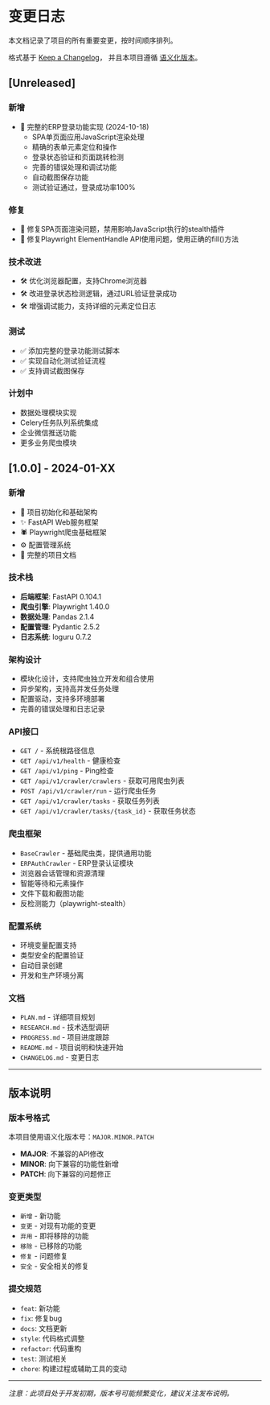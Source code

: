 # 变更日志

本文档记录了项目的所有重要变更，按时间顺序排列。

格式基于 [Keep a Changelog](https://keepachangelog.com/zh-CN/1.0.0/)，
并且本项目遵循 [语义化版本](https://semver.org/lang/zh-CN/)。

## [Unreleased]

### 新增
- 🔐 完整的ERP登录功能实现 (2024-10-18)
  - SPA单页面应用JavaScript渲染处理
  - 精确的表单元素定位和操作
  - 登录状态验证和页面跳转检测
  - 完善的错误处理和调试功能
  - 自动截图保存功能
  - 测试验证通过，登录成功率100%

### 修复
- 🐛 修复SPA页面渲染问题，禁用影响JavaScript执行的stealth插件
- 🐛 修复Playwright ElementHandle API使用问题，使用正确的fill()方法

### 技术改进
- 🛠️ 优化浏览器配置，支持Chrome浏览器
- 🛠️ 改进登录状态检测逻辑，通过URL验证登录成功
- 🛠️ 增强调试能力，支持详细的元素定位日志

### 测试
- ✅ 添加完整的登录功能测试脚本
- ✅ 实现自动化测试验证流程
- ✅ 支持调试截图保存

### 计划中
- 数据处理模块实现
- Celery任务队列系统集成
- 企业微信推送功能
- 更多业务爬虫模块

## [1.0.0] - 2024-01-XX

### 新增
- 🎉 项目初始化和基础架构
- ✨ FastAPI Web服务框架
- 🕷️ Playwright爬虫基础框架
- ⚙️ 配置管理系统
- 📝 完整的项目文档

### 技术栈
- **后端框架**: FastAPI 0.104.1
- **爬虫引擎**: Playwright 1.40.0
- **数据处理**: Pandas 2.1.4
- **配置管理**: Pydantic 2.5.2
- **日志系统**: loguru 0.7.2

### 架构设计
- 模块化设计，支持爬虫独立开发和组合使用
- 异步架构，支持高并发任务处理
- 配置驱动，支持多环境部署
- 完善的错误处理和日志记录

### API接口
- `GET /` - 系统根路径信息
- `GET /api/v1/health` - 健康检查
- `GET /api/v1/ping` - Ping检查
- `GET /api/v1/crawler/crawlers` - 获取可用爬虫列表
- `POST /api/v1/crawler/run` - 运行爬虫任务
- `GET /api/v1/crawler/tasks` - 获取任务列表
- `GET /api/v1/crawler/tasks/{task_id}` - 获取任务状态

### 爬虫框架
- `BaseCrawler` - 基础爬虫类，提供通用功能
- `ERPAuthCrawler` - ERP登录认证模块
- 浏览器会话管理和资源清理
- 智能等待和元素操作
- 文件下载和截图功能
- 反检测能力（playwright-stealth）

### 配置系统
- 环境变量配置支持
- 类型安全的配置验证
- 自动目录创建
- 开发和生产环境分离

### 文档
- `PLAN.md` - 详细项目规划
- `RESEARCH.md` - 技术选型调研
- `PROGRESS.md` - 项目进度跟踪
- `README.md` - 项目说明和快速开始
- `CHANGELOG.md` - 变更日志

---

## 版本说明

### 版本号格式
本项目使用语义化版本号：`MAJOR.MINOR.PATCH`

- **MAJOR**: 不兼容的API修改
- **MINOR**: 向下兼容的功能性新增
- **PATCH**: 向下兼容的问题修正

### 变更类型
- `新增` - 新功能
- `变更` - 对现有功能的变更
- `弃用` - 即将移除的功能
- `移除` - 已移除的功能
- `修复` - 问题修复
- `安全` - 安全相关的修复

### 提交规范
- `feat`: 新功能
- `fix`: 修复bug
- `docs`: 文档更新
- `style`: 代码格式调整
- `refactor`: 代码重构
- `test`: 测试相关
- `chore`: 构建过程或辅助工具的变动

---

*注意：此项目处于开发初期，版本号可能频繁变化，建议关注发布说明。*